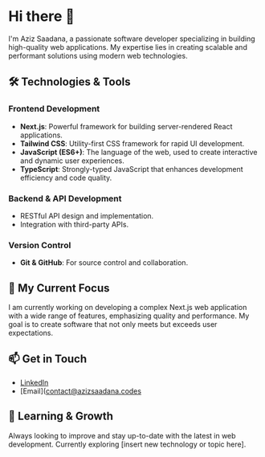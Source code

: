 # Hi there 👋

I'm Aziz Saadana, a passionate software developer specializing in building high-quality web applications. My expertise lies in creating scalable and performant solutions using modern web technologies.

## 🛠️ Technologies & Tools

### **Frontend Development**
- **Next.js**: Powerful framework for building server-rendered React applications.
- **Tailwind CSS**: Utility-first CSS framework for rapid UI development.
- **JavaScript (ES6+)**: The language of the web, used to create interactive and dynamic user experiences.
- **TypeScript**: Strongly-typed JavaScript that enhances development efficiency and code quality.

### **Backend & API Development**
- RESTful API design and implementation.
- Integration with third-party APIs.

### **Version Control**
- **Git & GitHub**: For source control and collaboration.

## 🚀 My Current Focus
I am currently working on developing a complex Next.js web application with a wide range of features, emphasizing quality and performance. My goal is to create software that not only meets but exceeds user expectations.

## 📫 Get in Touch
- [LinkedIn](https://www.linkedin.com/in/aziz-saadana) 
- [Email](contact@azizsaadana.codes

## 🌱 Learning & Growth
Always looking to improve and stay up-to-date with the latest in web development. Currently exploring [insert new technology or topic here].
